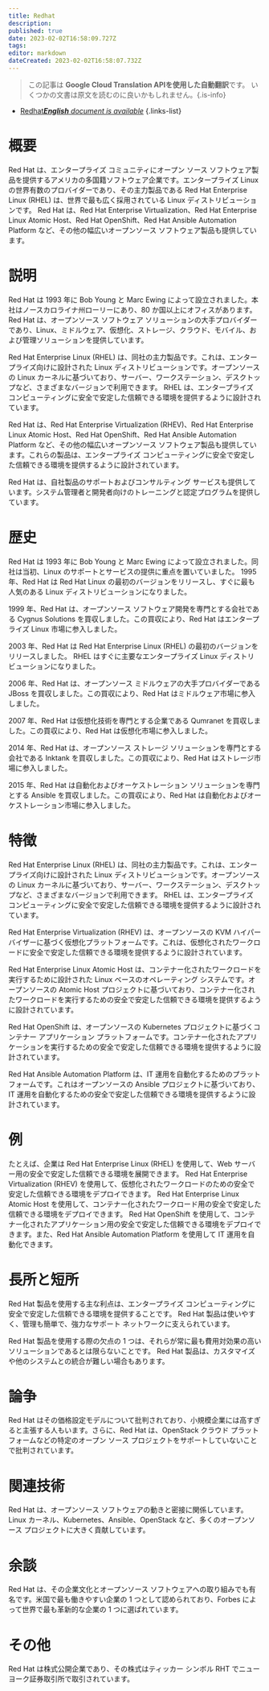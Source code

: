 ```yaml
---
title: Redhat
description: 
published: true
date: 2023-02-02T16:58:09.727Z
tags: 
editor: markdown
dateCreated: 2023-02-02T16:58:07.732Z
---
```


> この記事は **Google Cloud Translation APIを使用した自動翻訳**です。
いくつかの文書は原文を読むのに良いかもしれません。{.is-info}



- [Redhat***English** document is available*](/en/Knowledge-base/Dictionary/redhat)
{.links-list}


# 概要
Red Hat は、エンタープライズ コミュニティにオープン ソース ソフトウェア製品を提供するアメリカの多国籍ソフトウェア企業です。エンタープライズ Linux の世界有数のプロバイダーであり、その主力製品である Red Hat Enterprise Linux (RHEL) は、世界で最も広く採用されている Linux ディストリビューションです。 Red Hat は、Red Hat Enterprise Virtualization、Red Hat Enterprise Linux Atomic Host、Red Hat OpenShift、Red Hat Ansible Automation Platform など、その他の幅広いオープンソース ソフトウェア製品も提供しています。

# 説明
Red Hat は 1993 年に Bob Young と Marc Ewing によって設立されました。本社はノースカロライナ州ローリーにあり、80 か国以上にオフィスがあります。 Red Hat は、オープンソース ソフトウェア ソリューションの大手プロバイダーであり、Linux、ミドルウェア、仮想化、ストレージ、クラウド、モバイル、および管理ソリューションを提供しています。

Red Hat Enterprise Linux (RHEL) は、同社の主力製品です。これは、エンタープライズ向けに設計された Linux ディストリビューションです。オープンソースの Linux カーネルに基づいており、サーバー、ワークステーション、デスクトップなど、さまざまなバージョンで利用できます。 RHEL は、エンタープライズ コンピューティングに安全で安定した信頼できる環境を提供するように設計されています。

Red Hat は、Red Hat Enterprise Virtualization (RHEV)、Red Hat Enterprise Linux Atomic Host、Red Hat OpenShift、Red Hat Ansible Automation Platform など、その他の幅広いオープンソース ソフトウェア製品も提供しています。これらの製品は、エンタープライズ コンピューティングに安全で安定した信頼できる環境を提供するように設計されています。

Red Hat は、自社製品のサポートおよびコンサルティング サービスも提供しています。システム管理者と開発者向けのトレーニングと認定プログラムを提供しています。

# 歴史
Red Hat は 1993 年に Bob Young と Marc Ewing によって設立されました。同社は当初、Linux のサポートとサービスの提供に重点を置いていました。 1995 年、Red Hat は Red Hat Linux の最初のバージョンをリリースし、すぐに最も人気のある Linux ディストリビューションになりました。

1999 年、Red Hat は、オープンソース ソフトウェア開発を専門とする会社である Cygnus Solutions を買収しました。この買収により、Red Hat はエンタープライズ Linux 市場に参入しました。

2003 年、Red Hat は Red Hat Enterprise Linux (RHEL) の最初のバージョンをリリースしました。 RHEL はすぐに主要なエンタープライズ Linux ディストリビューションになりました。

2006 年、Red Hat は、オープンソース ミドルウェアの大手プロバイダーである JBoss を買収しました。この買収により、Red Hat はミドルウェア市場に参入しました。

2007 年、Red Hat は仮想化技術を専門とする企業である Qumranet を買収しました。この買収により、Red Hat は仮想化市場に参入しました。

2014 年、Red Hat は、オープンソース ストレージ ソリューションを専門とする会社である Inktank を買収しました。この買収により、Red Hat はストレージ市場に参入しました。

2015 年、Red Hat は自動化およびオーケストレーション ソリューションを専門とする Ansible を買収しました。この買収により、Red Hat は自動化およびオーケストレーション市場に参入しました。

# 特徴
Red Hat Enterprise Linux (RHEL) は、同社の主力製品です。これは、エンタープライズ向けに設計された Linux ディストリビューションです。オープンソースの Linux カーネルに基づいており、サーバー、ワークステーション、デスクトップなど、さまざまなバージョンで利用できます。 RHEL は、エンタープライズ コンピューティングに安全で安定した信頼できる環境を提供するように設計されています。

Red Hat Enterprise Virtualization (RHEV) は、オープンソースの KVM ハイパーバイザーに基づく仮想化プラットフォームです。これは、仮想化されたワークロードに安全で安定した信頼できる環境を提供するように設計されています。

Red Hat Enterprise Linux Atomic Host は、コンテナー化されたワークロードを実行するために設計された Linux ベースのオペレーティング システムです。オープンソースの Atomic Host プロジェクトに基づいており、コンテナー化されたワークロードを実行するための安全で安定した信頼できる環境を提供するように設計されています。

Red Hat OpenShift は、オープンソースの Kubernetes プロジェクトに基づくコンテナー アプリケーション プラットフォームです。コンテナー化されたアプリケーションを実行するための安全で安定した信頼できる環境を提供するように設計されています。

Red Hat Ansible Automation Platform は、IT 運用を自動化するためのプラットフォームです。これはオープンソースの Ansible プロジェクトに基づいており、IT 運用を自動化するための安全で安定した信頼できる環境を提供するように設計されています。

# 例
たとえば、企業は Red Hat Enterprise Linux (RHEL) を使用して、Web サーバー用の安全で安定した信頼できる環境を展開できます。 Red Hat Enterprise Virtualization (RHEV) を使用して、仮想化されたワークロードのための安全で安定した信頼できる環境をデプロイできます。 Red Hat Enterprise Linux Atomic Host を使用して、コンテナー化されたワークロード用の安全で安定した信頼できる環境をデプロイできます。 Red Hat OpenShift を使用して、コンテナー化されたアプリケーション用の安全で安定した信頼できる環境をデプロイできます。また、Red Hat Ansible Automation Platform を使用して IT 運用を自動化できます。

# 長所と短所
Red Hat 製品を使用する主な利点は、エンタープライズ コンピューティングに安全で安定した信頼できる環境を提供することです。 Red Hat 製品は使いやすく、管理も簡単で、強力なサポート ネットワークに支えられています。

Red Hat 製品を使用する際の欠点の 1 つは、それらが常に最も費用対効果の高いソリューションであるとは限らないことです。 Red Hat 製品は、カスタマイズや他のシステムとの統合が難しい場合もあります。

# 論争
Red Hat はその価格設定モデルについて批判されており、小規模企業には高すぎると主張する人もいます。さらに、Red Hat は、OpenStack クラウド プラットフォームなどの特定のオープン ソース プロジェクトをサポートしていないことで批判されています。

# 関連技術
Red Hat は、オープンソース ソフトウェアの動きと密接に関係しています。 Linux カーネル、Kubernetes、Ansible、OpenStack など、多くのオープンソース プロジェクトに大きく貢献しています。

# 余談
Red Hat は、その企業文化とオープンソース ソフトウェアへの取り組みでも有名です。米国で最も働きやすい企業の 1 つとして認められており、Forbes によって世界で最も革新的な企業の 1 つに選ばれています。

# その他
Red Hat は株式公開企業であり、その株式はティッカー シンボル RHT でニューヨーク証券取引所で取引されています。